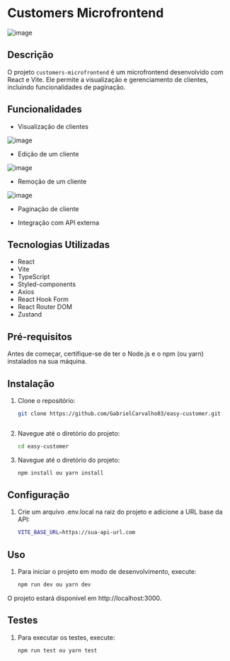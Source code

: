 # Customers Microfrontend
![image](https://github.com/user-attachments/assets/2be8933d-a159-4926-981f-2b5a23f7c5ae)



## Descrição

O projeto `customers-microfrontend` é um microfrontend desenvolvido com React e Vite. Ele permite a visualização e gerenciamento de clientes, incluindo funcionalidades de paginação.

## Funcionalidades

- Visualização de clientes
  
![image](https://github.com/user-attachments/assets/cce4da0f-9b42-4f27-97eb-9a9e72950f20)

- Edição de um cliente
  
![image](https://github.com/user-attachments/assets/cfcf9b7b-e1d4-4923-8abe-32dd85d0787d)

- Remoção de um cliente

![image](https://github.com/user-attachments/assets/8aeb3084-a44b-41e9-b567-9ea02b53044c)

- Paginação de cliente

  
- Integração com API externa

## Tecnologias Utilizadas

- React
- Vite
- TypeScript
- Styled-components
- Axios
- React Hook Form
- React Router DOM
- Zustand

## Pré-requisitos

Antes de começar, certifique-se de ter o Node.js e o npm (ou yarn) instalados na sua máquina.

## Instalação

1. Clone o repositório:

   ```sh
   git clone https://github.com/GabrielCarvalho03/easy-customer.git



2. Navegue até o diretório do projeto:

   ```sh
   cd easy-customer

3. Navegue até o diretório do projeto:

   ```sh
   npm install ou yarn install

## Configuração

1. Crie um arquivo .env.local na raiz do projeto e adicione a URL base da API:

      ```sh
   VITE_BASE_URL=https://sua-api-url.com

## Uso

1. Para iniciar o projeto em modo de desenvolvimento, execute:
   
   ```sh
   npm run dev ou yarn dev
   
O projeto estará disponível em http://localhost:3000.

## Testes

1. Para executar os testes, execute:
   
   ```sh
   npm run test ou yarn test


